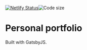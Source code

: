 [![Netlify Status](https://api.netlify.com/api/v1/badges/e5b83390-cd01-41bf-94d7-b6645dfd3c92/deploy-status)](https://app.netlify.com/sites/sad-euler-a023f6/deploys)![Code size](https://img.shields.io/github/languages/code-size/henrikfalck/hfm-gatsby-repo)

# Personal portfolio

Built with GatsbyJS.

